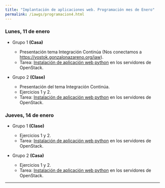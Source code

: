 ```yaml
---
title: "Implantación de aplicaciones web. Programación mes de Enero"
permalink: /iawgs/programacion4.html
---
```


### Lunes, 11 de enero

* Grupo 1 **(Casa)**

    * Presentación tema Integración Continúa (Nos conectamos a https://vostok.gonzalonazareno.org/iaw).
    * Tarea: [Instalación de aplicación web python](https://dit.gonzalonazareno.org/redmine/projects/asir2/wiki/Instalaci%C3%B3n_de_aplicaci%C3%B3n_web_python) en los servidores de OpenStack.


* Grupo 2 **(Clase)**

    * Presentación del tema Integración Continúa.
    * Ejercicios 1 y 2.
    * Tarea: [Instalación de aplicación web python](https://dit.gonzalonazareno.org/redmine/projects/asir2/wiki/Instalaci%C3%B3n_de_aplicaci%C3%B3n_web_python) en los servidores de OpenStack.
    



### Jueves, 14 de enero

* Grupo 1 **(Clase)**

    * Ejercicios 1 y 2.
    * Tarea: [Instalación de aplicación web python](https://dit.gonzalonazareno.org/redmine/projects/asir2/wiki/Instalaci%C3%B3n_de_aplicaci%C3%B3n_web_python) en los servidores de OpenStack.

* Grupo 2 **(Casa)**

    * Ejercicios 1 y 2.
    * Tarea: [Instalación de aplicación web python](https://dit.gonzalonazareno.org/redmine/projects/asir2/wiki/Instalaci%C3%B3n_de_aplicaci%C3%B3n_web_python) en los servidores de OpenStack.
- - - 